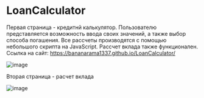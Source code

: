 # LoanCalculator

Первая страница - кредитнй калькулятор. Пользователю представляется возможность ввода своих значений, а также выбор способа погашения.
Все рассчеты производятся с помощью небольшого скрипта на JavaScript.
Рассчет вклада также функционален.
Ссылка на сайт: https://bananarama1337.github.io/LoanCalculator/

![image](https://user-images.githubusercontent.com/105264076/198866076-884e6b62-b033-45d2-b74b-60c4e8938b3c.png)

Вторая страница - расчет вклада

![image](https://user-images.githubusercontent.com/105264076/198866057-19252ec9-a38c-49a8-bf4c-8ab2791a8f93.png)
